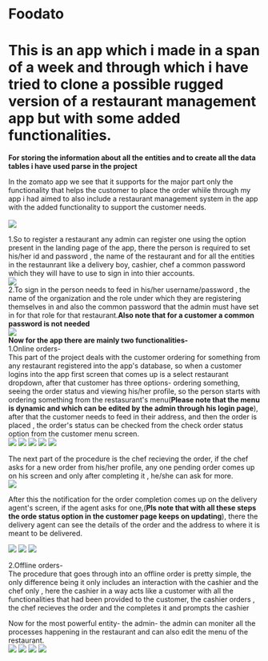 # Foodato
# This is an app which i made in a span of a week and through which i have tried to clone a possible rugged version of a restaurant management app but with some added functionalities.
**For storing the information about all the entities and to create all the data tables i have used parse in the project**

In the zomato app we see that it supports for the major part only the functionality that helps the customer to place the order whiile through my app i had aimed to also include a restaurant management system in the app with the added functionality to support the customer needs.<br>
<br>
![](images/img1.jpg)
<br>

1.So to register a restaurant any admin can register one using the option present in the landing page of the app, there the person is required to set his/her id and password , the name of the restaurant and for all the entities in the restaunrant like a delivery boy, cashier, chef a common password which they will have to use to sign in into thier accounts.<br>
![](images/img16.jpeg)
<br>
2.To sign in the person needs to feed in his/her username/password , the name of the organization and the role under which they are registering themselves in and also the common 
password that the admin must have set in for that role for that restaurant.**Also note that for a customer a common password is not needed**
<br>
![](images/img2.jpeg)
<br>
**Now for the app there are mainly two functionalities-**<br>
1.Online orders-<br>
  This part of the project deals with the customer ordering for something from any restaurant registered into the app's database, so when a customer logins into the app first     screen that comes up is a select restaurant dropdown, after that customer has three options- ordering something, seeing the order status and viewing his/her profile, so the     person starts with ordering something from the restasurant's menu(**Please note that the menu is dynamic and which can be edited by the admin through his login page**), after     that the customer needs to feed in their address, and then the order is placed , the order's status can be checked from the check order status option from the customer menu       screen.
  <br>
![](images/img11.jpeg)
![](images/img12.jpeg)
![](images/img13.jpeg)
![](images/img14.jpeg)
![](images/img15.jpeg)
<br>


  
  The next part of the procedure is the chef recieving the order, if the chef asks for a new order from his/her profile, any one pending order comes up on his screen and only
  after completing it , he/she can ask for more.
<br>
![](images/img10.jpeg)
<br>
  
  After this the notification for the order completion comes up on the delivery agent's screen, if the agent asks for one,(**Pls note that with all these steps the orde status 
  option in the customer page keeps on updating**), there the delivery agent can see the details of the order and the address to where it is meant to be delivered.
  <br>
  
![](images/img9.jpeg)
![](images/img8.jpeg)
![](images/img7.jpeg)
<br>

2.Offline orders-<br>
  The procedure that goes through into an offline order is pretty simple, the only difference being it only includes an interaction with the cashier and the chef only , here the
  cashier in a way acts like a customer with all the functionalities that had been provided to the customer, the cashier orders , the chef recieves the order and the completes it
  and prompts the cashier

Now for the most powerful entity- the admin- the admin can moniter all the processes happening in the restaurant and can also edit the menu of the restaurant.
<br>
![](images/img6.jpeg)
![](images/img5.jpeg)
![](images/img4.jpeg)
![](images/img3.jpeg)


